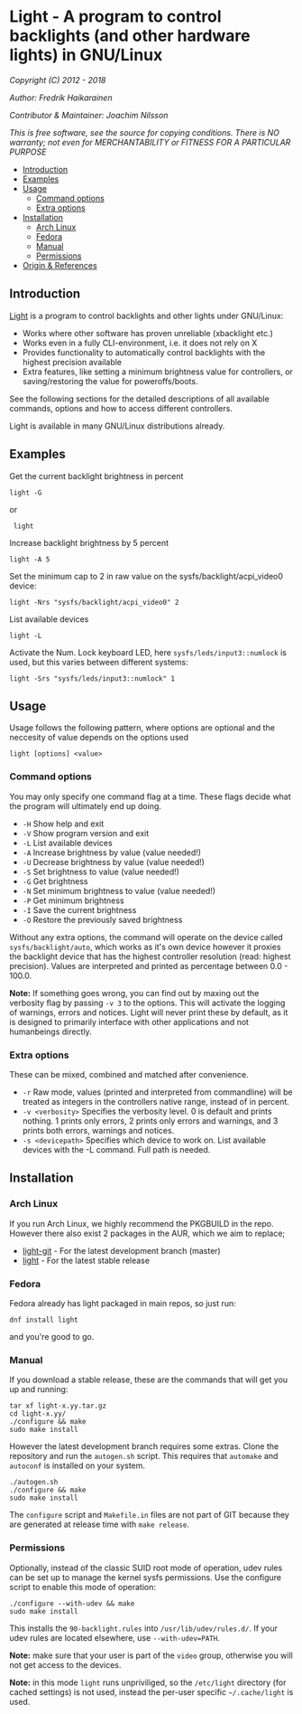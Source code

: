 Light - A program to control backlights (and other hardware lights) in GNU/Linux
==================================================

*Copyright (C) 2012 - 2018*

*Author: Fredrik Haikarainen*

*Contributor & Maintainer: Joachim Nilsson*

*This is free software, see the source for copying conditions.  There is NO warranty; not even for MERCHANTABILITY or FITNESS FOR A PARTICULAR PURPOSE*


- [Introduction](#introduction)
- [Examples](#examples)
- [Usage](#usage)
  - [Command options](#command-options)
  - [Extra options](#extra-options)
- [Installation](#installation)
  - [Arch Linux](#arch-linux)
  - [Fedora](#fedora)
  - [Manual](#manual)
  - [Permissions](#permissions)
- [Origin & References](#origin--references)


Introduction
------------

[Light][] is a program to control backlights and other lights under GNU/Linux:

* Works where other software has proven unreliable (xbacklight etc.)
* Works even in a fully CLI-environment, i.e. it does not rely on X
* Provides functionality to automatically control backlights with the highest precision available
* Extra features, like setting a minimum brightness value for controllers, or saving/restoring the value for poweroffs/boots.

See the following sections for the detailed descriptions of all available commands, options and how to access different controllers.

Light is available in many GNU/Linux distributions already.


Examples
--------

Get the current backlight brightness in percent

    light -G

or

     light

Increase backlight brightness by 5 percent

    light -A 5

Set the minimum cap to 2 in raw value on the sysfs/backlight/acpi_video0 device:

    light -Nrs "sysfs/backlight/acpi_video0" 2

List available devices

    light -L

Activate the Num. Lock keyboard LED, here `sysfs/leds/input3::numlock` is used, but this varies
between different systems:

    light -Srs "sysfs/leds/input3::numlock" 1


Usage
-----

Usage follows the following pattern, where options are optional and the neccesity of value depends on the options used
    
    light [options] <value>

### Command options

You may only specify one command flag at a time. These flags decide what the program will ultimately end up doing.

*  `-H` Show help and exit
*  `-V` Show program version and exit
*  `-L` List available devices
*  `-A` Increase brightness by value (value needed!)
*  `-U` Decrease brightness by value (value needed!)
*  `-S` Set brightness to value (value needed!)
*  `-G` Get brightness
*  `-N` Set minimum brightness to value (value needed!)
*  `-P` Get minimum brightness
*  `-I` Save the current brightness
*  `-O` Restore the previously saved brightness

Without any extra options, the command will operate on the device called `sysfs/backlight/auto`, which works as it's own device however it proxies the backlight device that has the highest controller resolution (read: highest precision). Values are interpreted and printed as percentage between 0.0 - 100.0.

**Note:** If something goes wrong, you can find out by maxing out the verbosity flag by passing `-v 3` to the options. This will activate the logging of warnings, errors and notices. Light will never print these by default, as it is designed to primarily interface with other applications and not humanbeings directly.

### Extra options

These can be mixed, combined and matched after convenience. 

* `-r` Raw mode, values (printed and interpreted from commandline) will be treated as integers in the controllers native range, instead of in percent.
* `-v <verbosity>` Specifies the verbosity level. 0 is default and prints nothing. 1 prints only errors, 2 prints only errors and warnings, and 3 prints both errors, warnings and notices.
* `-s <devicepath>` Specifies which device to work on. List available devices with the -L command. Full path is needed.


Installation
------------

### Arch Linux

If you run Arch Linux, we highly recommend the PKGBUILD in the repo. However there also exist 2 packages in the AUR, which we aim to replace;

* [light-git][] - For the latest development branch (master)
* [light][] - For the latest stable release


### Fedora

Fedora already has light packaged in main repos, so just run:

    dnf install light

and you're good to go.


### Manual

If you download a stable release, these are the commands that will get you up and running:

    tar xf light-x.yy.tar.gz
    cd light-x.yy/
    ./configure && make
    sudo make install

However the latest development branch requires some extras. Clone the repository and run the `autogen.sh` script.  This requires that `automake` and `autoconf` is installed on your system.

    ./autogen.sh
    ./configure && make
    sudo make install

The `configure` script and `Makefile.in` files are not part of GIT because they are generated at release time with `make release`.


### Permissions

Optionally, instead of the classic SUID root mode of operation, udev rules can be set up to manage the kernel sysfs permissions.  Use the configure script to enable this mode of operation:

    ./configure --with-udev && make
    sudo make install

This installs the `90-backlight.rules` into `/usr/lib/udev/rules.d/`.
If your udev rules are located elsewhere, use `--with-udev=PATH`.

**Note:** make sure that your user is part of the `video` group, otherwise you will not get access to the devices.

**Note:** in this mode `light` runs unpriviliged, so the `/etc/light`
directory (for cached settings) is not used, instead the per-user
specific `~/.cache/light` is used.


[Light]:     https://github.com/haikarainen/light/
[light-git]: https://aur.archlinux.org/packages/light-git
[light]: https://aur.archlinux.org/packages/light

